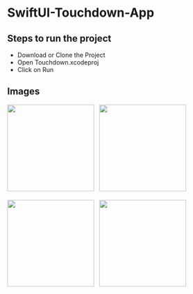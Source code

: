 # SwiftUI-Touchdown-App

## Steps to run the project
- Download or Clone the Project
- Open Touchdown.xcodeproj
- Click on Run

## Images

<img src="https://github.com/user-attachments/assets/5d7da1bd-076f-48df-bf97-9c41da01a8f7" width="200" />
&nbsp;
<img src="https://github.com/user-attachments/assets/35f21ed8-7646-4f95-afcf-36d918d517fd" width="200" />
&nbsp;
<br><br>
<img src="https://github.com/user-attachments/assets/b69f7336-78d3-4659-8513-58a3bab9f7a6" width="200" />
&nbsp;
<img src="https://github.com/user-attachments/assets/6e1c6fbc-74e2-4d31-a64a-717737c3d265" width="200" />
&nbsp;
